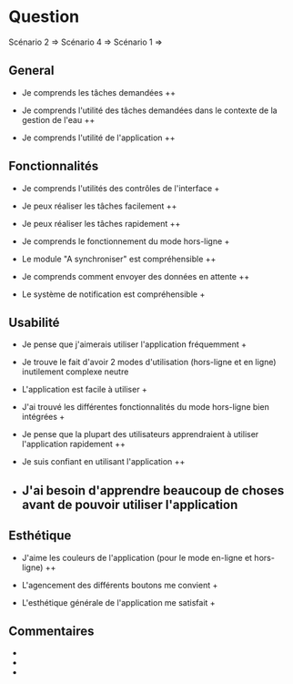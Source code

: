 # Question 
Scénario 2 => 
Scénario 4 => 
Scénario 1 => 

## General

- Je comprends les tâches demandées
	++

- Je comprends l'utilité des tâches demandées dans le contexte de la gestion de l'eau
	++

- Je comprends l'utilité de l'application
	++




## Fonctionnalités

- Je comprends l'utilités des contrôles de l'interface
	+

- Je peux réaliser les tâches facilement
	++

- Je peux réaliser les tâches rapidement
	++

- Je comprends le fonctionnement du mode hors-ligne
	+

- Le module "A synchroniser" est compréhensible
	++

- Je comprends comment envoyer des données en attente
	++

- Le système de notification est compréhensible
	+



## Usabilité 

- Je pense que j'aimerais utiliser l'application fréquemment
	+

- Je trouve le fait d'avoir 2 modes d'utilisation (hors-ligne et en ligne) inutilement complexe
	neutre

- L'application est facile à utiliser 
	+


- J'ai trouvé les différentes fonctionnalités du mode hors-ligne bien intégrées
	+

- Je pense que la plupart des utilisateurs apprendraient à utiliser l'application rapidement
	++

- Je suis confiant en utilisant l'application
	++

- J'ai besoin d'apprendre beaucoup de choses avant de pouvoir utiliser l'application	
	--



## Esthétique
- J'aime les couleurs de l'application (pour le mode en-ligne et hors-ligne)
	++

- L'agencement des différents boutons me convient
	+

- L'esthétique générale de l'application me satisfait
	+


## Commentaires
- 
- 
- 
